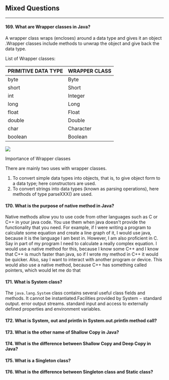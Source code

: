 ## Mixed Questions
*******


#### 169. What are Wrapper classes in Java?

A wrapper class wraps (encloses) around a data type and gives it an object .Wrapper classes include methods to unwrap the object and give back the data type. 

List of Wrapper classes:

PRIMITIVE DATA TYPE|	WRAPPER CLASS|
-------------------|----------------|
byte	|Byte|
short	|Short|
int	|Integer|
long	|Long|
float	|Float|
double	|Double|
char	|Character|
boolean	|Boolean|

![](http://way2java.com/wp-content/uploads/2011/01/ss52.bmp)

Importance of Wrapper classes

There are mainly two uses with wrapper classes.

1. To convert simple data types into objects, that is, to give object form to a data type; here constructors are used.
2. To convert strings into data types (known as parsing operations), here methods of type parseXXX() are used.

#### 170. What is the purpose of native method in Java?

Native methods allow you to use code from other languages such as C or C++ in your java code. You use them when java doesn't provide the functionality that you need. For example, if I were writing a program to calculate some equation and create a line graph of it, I would use java, because it is the language I am best in. However, I am also proficient in C. Say in part of my program I need to calculate a really complex equation. I would use a native method for this, because I know some C++ and I know that C++ is much faster than java, so if I wrote my method in C++ it would be quicker. Also, say I want to interact with another program or device. This would also use a native method, because C++ has something called pointers, which would let me do that

#### 171. What is System class?

The `java.lang.System` class contains several useful class fields and methods. It cannot be instantiated.Facilities provided by System − standard output. error output streams. standard input and access to externally defined properties and environment variables.

#### 172. What is System, out and println in System.out.println method call?


#### 173. What is the other name of Shallow Copy in Java?


#### 174. What is the difference between Shallow Copy and Deep Copy in Java?


#### 175. What is a Singleton class?


#### 176. What is the difference between Singleton class and Static class?


